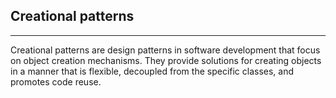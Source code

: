 ## Creational patterns

---

Creational patterns are design patterns in software development that focus on object creation mechanisms. They provide solutions for creating objects in a manner that is flexible, decoupled from the specific classes, and promotes code reuse.
